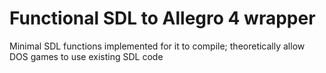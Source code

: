 # Functional SDL to Allegro 4 wrapper

Minimal SDL functions implemented for it to compile; theoretically allow DOS games to use existing SDL code
